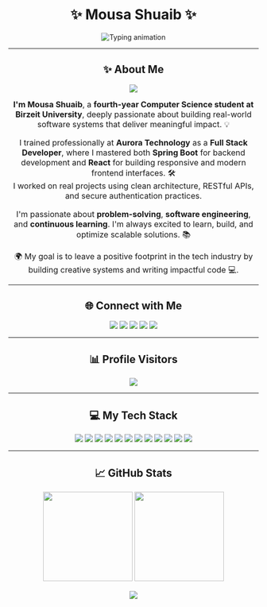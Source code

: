 <h1 align="center">✨ Mousa Shuaib ✨</h1>

<p align="center">
  <img src="https://readme-typing-svg.demolab.com?font=Fira+Code&weight=500&size=24&pause=1000&color=3F9FFF&center=true&vCenter=true&width=440&lines=Hi+%F0%9F%91%8B%2C+I'm+Mousa+Shuaib;CS+Student+at+Birzeit+University;Passionate+about+Tech+%F0%9F%92%BB;Let's+Build+Something+Amazing+%F0%9F%9A%80" alt="Typing animation" />
</p>

---

<h2 align="center">✨ About Me</h2>

<p align="center">
  <img src="https://img.shields.io/badge/-Full%20Stack%20Developer-blueviolet?style=flat-square&logo=developer&logoColor=white" />
</p>

<p align="center" style="font-size:16px; max-width:800px; margin:auto;">
  <b>I'm Mousa Shuaib</b>, a <b>fourth-year Computer Science student at Birzeit University</b>, deeply passionate about building real-world software systems that deliver meaningful impact. 💡
</p>

<br/>

<p align="center" style="font-size:16px; max-width:800px; margin:auto;">
  I trained professionally at <b>Aurora Technology</b> as a <b>Full Stack Developer</b>, where I mastered both <b>Spring Boot</b> for backend development and <b>React</b> for building responsive and modern frontend interfaces. 🛠️
  <br/>I worked on real projects using clean architecture, RESTful APIs, and secure authentication practices.
</p>

<br/>

<p align="center" style="font-size:16px; max-width:800px; margin:auto;">
  I'm passionate about <b>problem-solving</b>, <b>software engineering</b>, and <b>continuous learning</b>. I'm always excited to learn, build, and optimize scalable solutions. 📚
</p>

<br/>

<p align="center" style="font-size:16px; max-width:800px; margin:auto;">
  🌍 My goal is to leave a positive footprint in the tech industry by building creative systems and writing impactful code 💻.
</p>


---

<h2 align="center">🌐 Connect with Me</h2>

<p align="center">
  <a href="https://www.facebook.com/mosa.shuaib5"><img src="https://img.shields.io/badge/Facebook-1877F2?style=for-the-badge&logo=facebook&logoColor=white"/></a>
  <a href="https://instagram.com/your-profile"><img src="https://img.shields.io/badge/Instagram-E4405F?style=for-the-badge&logo=instagram&logoColor=white"/></a>
  <a href="https://www.linkedin.com/in/mousa-shuaib-baa30630a/"><img src="https://img.shields.io/badge/LinkedIn-0A66C2?style=for-the-badge&logo=linkedin&logoColor=white"/></a>
  <a href="https://twitter.com/your-profile"><img src="https://img.shields.io/badge/Twitter-1DA1F2?style=for-the-badge&logo=twitter&logoColor=white"/></a>
  <a href="mailto:your-email@example.com"><img src="https://img.shields.io/badge/Gmail-D14836?style=for-the-badge&logo=gmail&logoColor=white"/></a>
</p>

---

<h2 align="center">📊 Profile Visitors</h2>

<p align="center">
  <img src="https://profile-counter.glitch.me/mousashuaib/count.svg" />
</p>

---

<h2 align="center">💻 My Tech Stack</h2>

<p align="center">
  <img src="https://img.shields.io/badge/C-00599C?style=for-the-badge&logo=c&logoColor=white" />
  <img src="https://img.shields.io/badge/C%23-239120?style=for-the-badge&logo=c-sharp&logoColor=white" />
  <img src="https://img.shields.io/badge/Java-ED8B00?style=for-the-badge&logo=java&logoColor=white" />
  <img src="https://img.shields.io/badge/JavaScript-F7DF1E?style=for-the-badge&logo=javascript&logoColor=black" />
  <img src="https://img.shields.io/badge/Python-3776AB?style=for-the-badge&logo=python&logoColor=white" />
  <img src="https://img.shields.io/badge/PHP-777BB4?style=for-the-badge&logo=php&logoColor=white" />
  <img src="https://img.shields.io/badge/HTML5-E34F26?style=for-the-badge&logo=html5&logoColor=white" />
  <img src="https://img.shields.io/badge/Spring%20Boot-6DB33F?style=for-the-badge&logo=spring-boot&logoColor=white" />
  <img src="https://img.shields.io/badge/CSS3-1572B6?style=for-the-badge&logo=css3&logoColor=white" />
  <img src="https://img.shields.io/badge/MySQL-005C84?style=for-the-badge&logo=mysql&logoColor=white" />
  <img src="https://img.shields.io/badge/Apache-D22128?style=for-the-badge&logo=apache&logoColor=white" />
  <img src="https://img.shields.io/badge/Linux-FCC624?style=for-the-badge&logo=linux&logoColor=black" />
</p>

---

<h2 align="center">📈 GitHub Stats</h2>

<p align="center">
  <img src="https://github-readme-stats.vercel.app/api?username=mousashuaib&show_icons=true&theme=tokyonight&border_radius=15" height="180px"/>
  <img src="https://github-readme-stats.vercel.app/api/top-langs/?username=mousashuaib&layout=compact&theme=tokyonight&border_radius=15" height="180px"/>
  <br/><br/>
  <img src="https://github-readme-streak-stats.herokuapp.com/?user=mousashuaib&theme=tokyonight&border_radius=15" />
</p>
